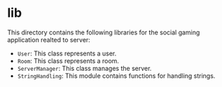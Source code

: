 # lib
This directory contains the following libraries for the social gaming application realted to server:

- `User`: This class represents a user.
- `Room`: This class represents a room.
- `ServerManager`: This class manages the server.
- `StringHandling`: This module contains functions for handling strings.
